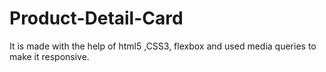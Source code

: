 # Product-Detail-Card
 It is made with the help of html5 ,CSS3, flexbox and used media queries to make it responsive.
